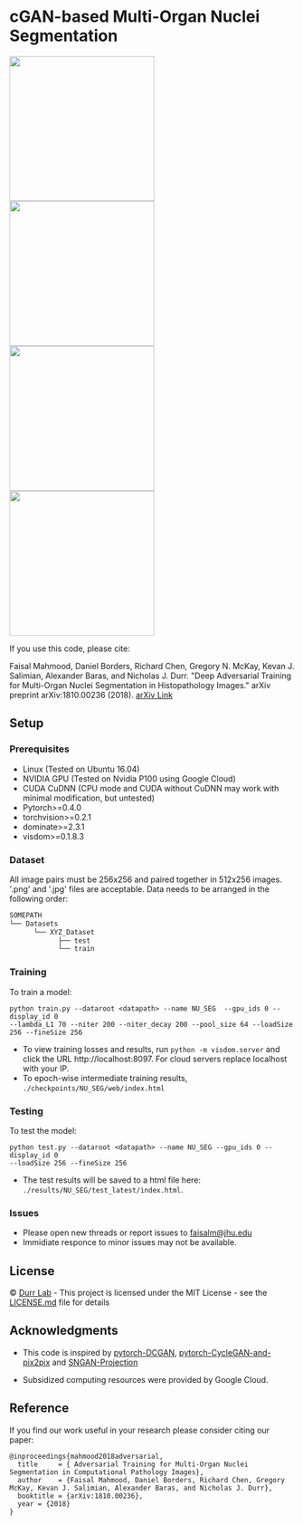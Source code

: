 # cGAN-based Multi-Organ Nuclei Segmentation


<img src="https://github.com/faisalml/NucleiSegmentation/blob/master/imgs/1.gif" width="256"/>    <img src="https://github.com/faisalml/NucleiSegmentation/blob/master/imgs/2.gif" width="256"/>   <img src="https://github.com/faisalml/NucleiSegmentation/blob/master/imgs/3.gif" width="256"/> <img src="https://github.com/faisalml/NucleiSegmentation/blob/master/imgs/4.gif" width="256"/>


If you use this code, please cite:

Faisal Mahmood, Daniel Borders, Richard Chen, Gregory N. McKay, Kevan J. Salimian, Alexander Baras, and Nicholas J. Durr. "Deep Adversarial Training for Multi-Organ Nuclei Segmentation in Histopathology Images." arXiv preprint arXiv:1810.00236 (2018). [arXiv Link](https://arxiv.org/abs/1810.00236)
 
## Setup

### Prerequisites

- Linux (Tested on Ubuntu 16.04)
- NVIDIA GPU (Tested on Nvidia P100 using Google Cloud)
- CUDA CuDNN (CPU mode and CUDA without CuDNN may work with minimal modification, but untested)
- Pytorch>=0.4.0
- torchvision>=0.2.1
- dominate>=2.3.1
- visdom>=0.1.8.3

### Dataset

All image pairs must be 256x256 and paired together in 512x256 images. '.png' and '.jpg' files are acceptable. Data needs to be arranged in the following order:

```bash
SOMEPATH 
└── Datasets 
      └── XYZ_Dataset 
            ├── test
            └── train
```

### Training

To train a model:
```
python train.py --dataroot <datapath> --name NU_SEG  --gpu_ids 0 --display_id 0 
--lambda_L1 70 --niter 200 --niter_decay 200 --pool_size 64 --loadSize 256 --fineSize 256
```
- To view training losses and results, run `python -m visdom.server` and click the URL http://localhost:8097. For cloud servers replace localhost with your IP. 
- To epoch-wise intermediate training results, `./checkpoints/NU_SEG/web/index.html`

### Testing

To test the model:
```
python test.py --dataroot <datapath> --name NU_SEG --gpu_ids 0 --display_id 0 
--loadSize 256 --fineSize 256
```
- The test results will be saved to a html file here: `./results/NU_SEG/test_latest/index.html`.

### Issues

- Please open new threads or report issues to faisalm@jhu.edu
- Immidiate responce to minor issues may not be available.

## License
© [Durr Lab](https://durr.jhu.edu) - This project is licensed under the MIT License - see the [LICENSE.md](LICENSE.md) file for details

## Acknowledgments
- This code is inspired by [pytorch-DCGAN](https://github.com/pytorch/examples/tree/master/dcgan), [pytorch-CycleGAN-and-pix2pix](https://github.com/junyanz/pytorch-CycleGAN-and-pix2pix) and [SNGAN-Projection](https://github.com/pfnet-research/sngan_projection)
* Subsidized computing resources were provided by Google Cloud.

## Reference
If you find our work useful in your research please consider citing our paper:
```
@inproceedings{mahmood2018adversarial,
  title     = { Adversarial Training for Multi-Organ Nuclei Segmentation in Computational Pathology Images},
  author    = {Faisal Mahmood, Daniel Borders, Richard Chen, Gregory McKay, Kevan J. Salimian, Alexander Baras, and Nicholas J. Durr},
  booktitle = {arXiv:1810.00236},
  year = {2018}
}
```
